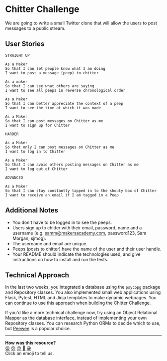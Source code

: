 # Chitter Challenge

We are going to write a small Twitter clone that will allow the users to post
messages to a public stream.

## User Stories

```
STRAIGHT UP

As a Maker
So that I can let people know what I am doing
I want to post a message (peep) to chitter

As a maker
So that I can see what others are saying
I want to see all peeps in reverse chronological order

As a Maker
So that I can better appreciate the context of a peep
I want to see the time at which it was made

As a Maker
So that I can post messages on Chitter as me
I want to sign up for Chitter

HARDER

As a Maker
So that only I can post messages on Chitter as me
I want to log in to Chitter

As a Maker
So that I can avoid others posting messages on Chitter as me
I want to log out of Chitter

ADVANCED

As a Maker
So that I can stay constantly tapped in to the shouty box of Chitter
I want to receive an email if I am tagged in a Peep
```

## Additional Notes

* You don't have to be logged in to see the peeps.
* Users sign up to chitter with their email, password, name and a username (e.g.
  samm@makersacademy.com, password123, Sam Morgan, sjmog).
* The username and email are unique.
* Peeps (posts to chitter) have the name of the user and their user handle.
* Your README should indicate the technologies used, and give instructions on
  how to install and run the tests.

## Technical Approach

In the last two weeks, you integrated a database using the `psycopg` package and
Repository classes. You also implemented small web applications using Flask,
Pytest, HTML and Jinja templates to make dynamic webpages. You can continue to
use this approach when building the Chitter Challenge.

If you'd like a more technical challenge now, try using an Object Relational
Mapper as the database interface, instead of implementing your own Repository
classes. You can research Python ORMs to decide which to use, but
[Peewee](https://github.com/coleifer/peewee) is a popular choice.



<!-- BEGIN GENERATED SECTION DO NOT EDIT -->

---

**How was this resource?**  
[😫](https://airtable.com/shrUJ3t7KLMqVRFKR?prefill_Repository=makersacademy%2Fweb-applications-in-python&prefill_File=projects%2Fchitter_challenge.md&prefill_Sentiment=😫) [😕](https://airtable.com/shrUJ3t7KLMqVRFKR?prefill_Repository=makersacademy%2Fweb-applications-in-python&prefill_File=projects%2Fchitter_challenge.md&prefill_Sentiment=😕) [😐](https://airtable.com/shrUJ3t7KLMqVRFKR?prefill_Repository=makersacademy%2Fweb-applications-in-python&prefill_File=projects%2Fchitter_challenge.md&prefill_Sentiment=😐) [🙂](https://airtable.com/shrUJ3t7KLMqVRFKR?prefill_Repository=makersacademy%2Fweb-applications-in-python&prefill_File=projects%2Fchitter_challenge.md&prefill_Sentiment=🙂) [😀](https://airtable.com/shrUJ3t7KLMqVRFKR?prefill_Repository=makersacademy%2Fweb-applications-in-python&prefill_File=projects%2Fchitter_challenge.md&prefill_Sentiment=😀)  
Click an emoji to tell us.

<!-- END GENERATED SECTION DO NOT EDIT -->
